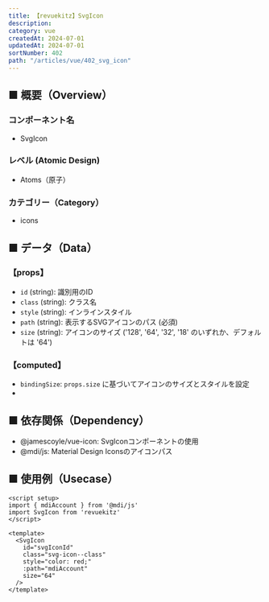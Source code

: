 ```yaml
---
title: 【revuekitz】SvgIcon
description:
category: vue
createdAt: 2024-07-01
updatedAt: 2024-07-01
sortNumber: 402
path: "/articles/vue/402_svg_icon"
---
```


<nuxt-content-wrapper>

## ■ 概要（Overview）
### コンポーネント名
- SvgIcon

### レベル (Atomic Design)
-  Atoms（原子）

### カテゴリー（Category）
- icons
## ■ データ（Data）

### 【props】
- `id` (string): 識別用のID
- `class` (string): クラス名
- `style` (string): インラインスタイル
- `path` (string): 表示するSVGアイコンのパス (必須)
- `size` (string): アイコンのサイズ ('128', '64', '32', '18' のいずれか、デフォルトは '64')


### 【computed】
- `bindingSize`: `props.size` に基づいてアイコンのサイズとスタイルを設定
- 
## ■ 依存関係（Dependency）
- @jamescoyle/vue-icon: SvgIconコンポーネントの使用
- @mdi/js: Material Design Iconsのアイコンパス

## ■ 使用例（Usecase）
```vue
<script setup>
import { mdiAccount } from '@mdi/js'
import SvgIcon from 'revuekitz'
</script>

<template>
  <SvgIcon
    id="svgIconId"
    class="svg-icon--class"
    style="color: red;"
    :path="mdiAccount"
    size="64"
  />
</template>

```

</nuxt-content-wrapper>